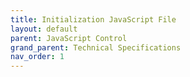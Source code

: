 ```yaml
---
title: Initialization JavaScript File
layout: default
parent: JavaScript Control
grand_parent: Technical Specifications
nav_order: 1
---
```


